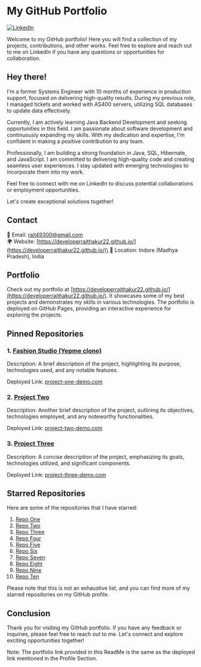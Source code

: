 # My GitHub Portfolio

[![LinkedIn](https://img.shields.io/badge/LinkedIn-Connect-blue?logo=linkedin&style=flat-square)](https://www.linkedin.com/in/developerraj/)


Welcome to my GitHub portfolio! Here you will find a collection of my projects, contributions, and other works. Feel free to explore and reach out to me on LinkedIn if you have any questions or opportunities for collaboration.

## Hey there!

I'm a former Systems Engineer with 10 months of experience in production support, focused on delivering high-quality results. During my previous role, I managed tickets and worked with AS400 servers, utilizing SQL databases to update data effectively.

Currently, I am actively learning Java Backend Development and seeking opportunities in this field. I am passionate about software development and continuously expanding my skills. With my dedication and expertise, I'm confident in making a positive contribution to any team.

Professionally, I am building a strong foundation in Java, SQL, Hibernate, and JavaScript. I am committed to delivering high-quality code and creating seamless user experiences. I stay updated with emerging technologies to incorporate them into my work.

Feel free to connect with me on LinkedIn to discuss potential collaborations or employment opportunities.

Let's create exceptional solutions together!

## Contact

📧 Email: [rajt49300@gmail.com](mailto:rajt49300@gmail.com)\
🌍 Website: [https://developerrajthakur22.github.io/](https://developerrajthakur22.github.io/)\
📍 Location: Indore (Madhya Pradesh), India


## Portfolio

Check out my portfolio at [https://developerrajthakur22.github.io/](https://developerrajthakur22.github.io/). It showcases some of my best projects and demonstrates my skills in various technologies. The portfolio is deployed on GitHub Pages, providing an interactive experience for exploring the projects.

## Pinned Repositories

### 1. [Fashion Studio (Yepme clone)](https://github.com/developerrajthakur22/healthy-discovery-1593)

Description: A brief description of the project, highlighting its purpose, technologies used, and any notable features.

Deployed Link: [project-one-demo.com](https://www.project-one-demo.com)

### 2. [Project Two](https://github.com/your-username/project-two)

Description: Another brief description of the project, outlining its objectives, technologies employed, and any noteworthy functionalities.

Deployed Link: [project-two-demo.com](https://www.project-two-demo.com)

### 3. [Project Three](https://github.com/your-username/project-three)

Description: A concise description of the project, emphasizing its goals, technologies utilized, and significant components.

Deployed Link: [project-three-demo.com](https://www.project-three-demo.com)

## Starred Repositories

Here are some of the repositories that I have starred:

1. [Repo One](https://github.com/starred-repo-one)
2. [Repo Two](https://github.com/starred-repo-two)
3. [Repo Three](https://github.com/starred-repo-three)
4. [Repo Four](https://github.com/starred-repo-four)
5. [Repo Five](https://github.com/starred-repo-five)
6. [Repo Six](https://github.com/starred-repo-six)
7. [Repo Seven](https://github.com/starred-repo-seven)
8. [Repo Eight](https://github.com/starred-repo-eight)
9. [Repo Nine](https://github.com/starred-repo-nine)
10. [Repo Ten](https://github.com/starred-repo-ten)

Please note that this is not an exhaustive list, and you can find more of my starred repositories on my GitHub profile.

## Conclusion

Thank you for visiting my GitHub portfolio. If you have any feedback or inquiries, please feel free to reach out to me. Let's connect and explore exciting opportunities together!

Note: The portfolio link provided in this ReadMe is the same as the deployed link mentioned in the Profile Section.
